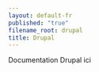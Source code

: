 ```yaml
---
layout: default-fr
published: "true"
filename_root: drupal
title: Drupal
---
```


Documentation Drupal ici

